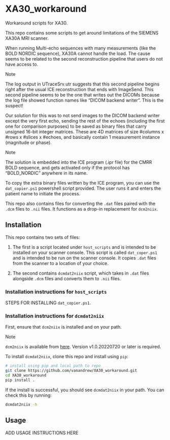 # XA30_workaround

Workaround scripts for XA30.

This repo contains some scripts to get around limitations of the SIEMENS XA30A MRI scanner.

When running Multi-echo sequences with many measurements (like the BOLD NORDIC sequence), XA30A cannot handle the
load. The cause seems to be related to the second reconstruction pipeline that users do not have access to.

> [!NOTE]
> The log output in UTraceSrv.utr suggests that this second pipeline begins 
> right after the usual ICE reconstruction that ends with ImageSend. This second 
> pipeline seems to be the one that writes out the DICOMs because the log file showed 
> function names like “DICOM backend writer”. This is the suspect!​

Our solution for this was to not send images to the DICOM backend writer except the very first echo, sending the rest
of the echoes (including the first one for comparison purposes) to be saved as binary files that carry unsigned
16-bit integer matrices. These are 4D matrices of size #columns x #rows x #slices x #echoes, and basically contain 1
measurement instance (magnitude or phase)​.

> [!NOTE]
> The solution is embedded into the ICE program (.ipr file) for the CMRR BOLD sequence,
> and gets activated only if the protocol has “BOLD_NORDIC” anywhere in its name.

To copy the extra binary files written by the ICE program, you can use the `dat_copier.ps1` powershell script provided.
The user runs it and enters the patient name to initiate the process.

This repo also contains files for converting the `.dat` files paired with the `.dcm` files to `.nii` files. It functions
as a drop-in replacement for `dcm2niix`.

## Installation

This repo contains two sets of files:

1. The first is a script located under `host_scripts` and is intended to be installed on your scanner console. This
script is called `dat_coper.ps1` and is intended to be run on the scanner console. It copies `.dat` files from the
scanner to a location of your choice.

2. The second contains `dcmdat2niix` script, which takes in `.dat` files alongside `.dcm` files and converts them to
`.nii` files.

### Installation instructions for `host_scripts`

STEPS FOR INSTALLING `dat_copier.ps1`.

### Installation instructions for `dcmdat2niix`

First, ensure that `dcm2niix` is installed and on your path.

> [!NOTE] 
> `dcm2niix` is available from [here](https://github.com/rordenlab/dcm2niix).
> Version v1.0.20220720 or later is required.

To install `dcmdat2niix`, clone this repo and install using `pip`:

```bash
# install using pip and local path to repo
git clone https://github.com/vanandrew/XA30_workaround.git
cd XA30_workaround
pip install .
```

If the install is successful, you should see `dcmdat2niix` in your path. You can check this by running:

```bash
dcmdat2niix -h
```

## Usage

ADD USAGE INSTRUCTIONS HERE
